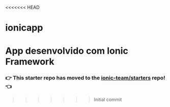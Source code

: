 <<<<<<< HEAD
# ionicapp
App desenvolvido com Ionic Framework
=======
### :point_right: This starter repo has moved to the [ionic-team/starters](https://github.com/ionic-team/starters/tree/master/ionic-angular/official/tabs) repo! :point_left:
>>>>>>> Initial commit
